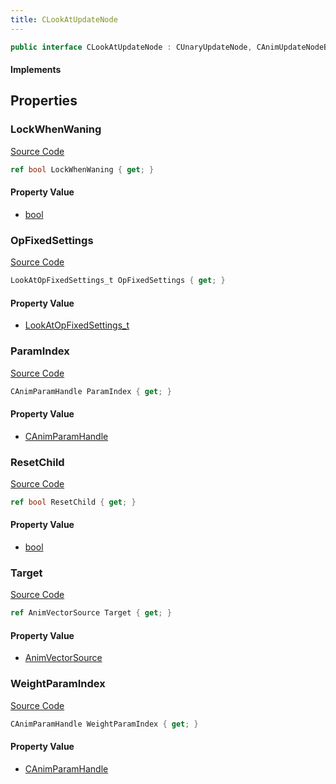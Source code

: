 ```yaml
---
title: CLookAtUpdateNode
---
```


```csharp
public interface CLookAtUpdateNode : CUnaryUpdateNode, CAnimUpdateNodeBase, ISchemaClass<CAnimUpdateNodeBase>, ISchemaClass<CUnaryUpdateNode>, ISchemaClass<CLookAtUpdateNode>, ISchemaField, ISchemaClass, INativeHandle
```

#### Implements

## Properties

### LockWhenWaning

[Source Code](https://github.com/swiftly-solution/swiftlys2/blob/beta/managed/src/SwiftlyS2.Generated/Schemas/Interfaces/CLookAtUpdateNode.cs#L26)

```csharp
ref bool LockWhenWaning { get; }
```

#### Property Value

- [bool](https://learn.microsoft.com/dotnet/api/system.boolean)

### OpFixedSettings

[Source Code](https://github.com/swiftly-solution/swiftlys2/blob/beta/managed/src/SwiftlyS2.Generated/Schemas/Interfaces/CLookAtUpdateNode.cs#L16)

```csharp
LookAtOpFixedSettings_t OpFixedSettings { get; }
```

#### Property Value

- [LookAtOpFixedSettings_t](/docs/api/shared/schemadefinitions/lookatopfixedsettings_t)

### ParamIndex

[Source Code](https://github.com/swiftly-solution/swiftlys2/blob/beta/managed/src/SwiftlyS2.Generated/Schemas/Interfaces/CLookAtUpdateNode.cs#L20)

```csharp
CAnimParamHandle ParamIndex { get; }
```

#### Property Value

- [CAnimParamHandle](/docs/api/shared/schemadefinitions/canimparamhandle)

### ResetChild

[Source Code](https://github.com/swiftly-solution/swiftlys2/blob/beta/managed/src/SwiftlyS2.Generated/Schemas/Interfaces/CLookAtUpdateNode.cs#L24)

```csharp
ref bool ResetChild { get; }
```

#### Property Value

- [bool](https://learn.microsoft.com/dotnet/api/system.boolean)

### Target

[Source Code](https://github.com/swiftly-solution/swiftlys2/blob/beta/managed/src/SwiftlyS2.Generated/Schemas/Interfaces/CLookAtUpdateNode.cs#L18)

```csharp
ref AnimVectorSource Target { get; }
```

#### Property Value

- [AnimVectorSource](/docs/api/shared/schemadefinitions/animvectorsource)

### WeightParamIndex

[Source Code](https://github.com/swiftly-solution/swiftlys2/blob/beta/managed/src/SwiftlyS2.Generated/Schemas/Interfaces/CLookAtUpdateNode.cs#L22)

```csharp
CAnimParamHandle WeightParamIndex { get; }
```

#### Property Value

- [CAnimParamHandle](/docs/api/shared/schemadefinitions/canimparamhandle)

